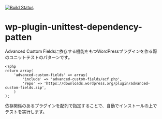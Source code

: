 [![Build Status](https://travis-ci.org/horike37/wp-plugin-unittest-dependency-patten.svg?branch=master)](https://travis-ci.org/horike37/wp-plugin-unittest-dependency-patten)
# wp-plugin-unittest-dependency-patten
Advanced Custom Fieldsに依存する機能をもつWordPressプラグインを作る際のユニットテストのパターンです。

```lang:tests/dependencies-array.php
<?php
return array(
	'advanced-custom-fields' => array(
		'include' => 'advanced-custom-fields/acf.php',
		'repo' => 'https://downloads.wordpress.org/plugin/advanced-custom-fields.zip',
	)
);
```
依存関係のあるプラグインを配列で指定することで、自動でインストールの上でテストを実行します。
